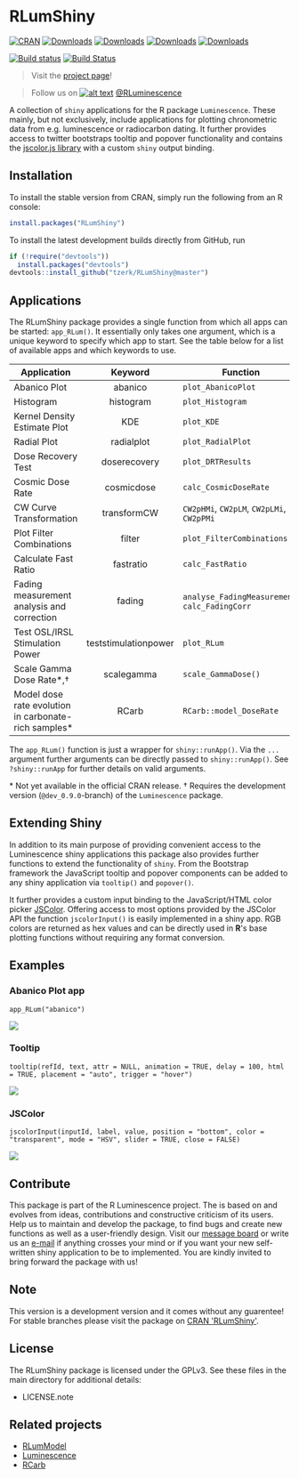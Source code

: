 # RLumShiny

[![CRAN](http://www.r-pkg.org/badges/version/RLumShiny)](http://cran.rstudio.com/package=RLumShiny)
[![Downloads](http://cranlogs.r-pkg.org/badges/grand-total/RLumShiny)](http://www.r-pkg.org/pkg/RLumShiny)
[![Downloads](http://cranlogs.r-pkg.org/badges/RLumShiny)](http://www.r-pkg.org/pkg/RLumShiny)
[![Downloads](http://cranlogs.r-pkg.org/badges/last-week/RLumShiny)](http://www.r-pkg.org/pkg/RLumShiny)
[![Downloads](http://cranlogs.r-pkg.org/badges/last-day/RLumShiny)](http://www.r-pkg.org/pkg/RLumShiny)

[![Build status](https://ci.appveyor.com/api/projects/status/jp8ueedudbuhvtfe/branch/master?svg=true)](https://ci.appveyor.com/project/tzerk/rlumshiny/branch/master)
[![Build Status](https://travis-ci.org/tzerk/RLumShiny.svg?branch=master)](https://travis-ci.org/tzerk/RLumShiny)

> Visit the <a href="https://tzerk.github.io/RLumShiny/" target="_blank">project page</a>!

> Follow us on [![alt text][1.1]][1] <a href="http://www.twitter.com/RLuminescence" target="_blank">@RLuminescence</a>

[1.1]: http://i.imgur.com/wWzX9uB.png (twitter icon without padding)
[1]: http://www.twitter.com/RLuminescence

A collection of `shiny` applications for the R package `Luminescence`. These mainly, but not exclusively, include applications for plotting chronometric data from e.g. luminescence or radiocarbon dating. It further provides access to twitter bootstraps tooltip and popover functionality and contains the [jscolor.js library](http://jscolor.com/) with a custom `shiny` output binding.

## Installation

To install the stable version from CRAN, simply run the following from an R console:

```r
install.packages("RLumShiny")
```

To install the latest development builds directly from GitHub, run

```r
if (!require("devtools"))
  install.packages("devtools")
devtools::install_github("tzerk/RLumShiny@master")
```

## Applications

The RLumShiny package provides a single function from which all apps can be started: `app_RLum()`. It essentially only takes one argument, which is a unique keyword to specify which app to start. See the table below for a list of available apps and which keywords to use.

| Application | Keyword | Function |
|-------------|:---------:|----------|
| Abanico Plot | abanico | `plot_AbanicoPlot` |
| Histogram | histogram | `plot_Histogram` |
| Kernel Density Estimate Plot | KDE | `plot_KDE` |
| Radial Plot | radialplot | `plot_RadialPlot` |
| Dose Recovery Test | doserecovery | `plot_DRTResults` |
| Cosmic Dose Rate | cosmicdose | `calc_CosmicDoseRate`|
| CW Curve Transformation | transformCW | `CW2pHMi`, `CW2pLM`, `CW2pLMi`, `CW2pPMi` |
| Plot Filter Combinations | filter | `plot_FilterCombinations` |
| Calculate Fast Ratio | fastratio | `calc_FastRatio` |
| Fading measurement analysis and correction | fading | `analyse_FadingMeasurement`, `calc_FadingCorr` |
| Test OSL/IRSL Stimulation Power | teststimulationpower | `plot_RLum` |
| Scale Gamma Dose Rate*,† | scalegamma | `scale_GammaDose()` |
| Model dose rate evolution in carbonate-rich samples* | RCarb | `RCarb::model_DoseRate` |

The `app_RLum()` function is just a wrapper for `shiny::runApp()`. Via the `...` argument further arguments can be directly passed to `shiny::runApp()`. See `?shiny::runApp` for further details on valid arguments.

\* Not yet available in the official CRAN release. † Requires the development version (`@dev_0.9.0`-branch) of the `Luminescence` package.

## Extending Shiny

In addition to its main purpose of providing convenient access to the Luminescence shiny applications this package also provides further functions to extend the functionality of `shiny`. From the Bootstrap framework the JavaScript tooltip and popover components can be added to any shiny application via `tooltip()` and `popover()`.

It further provides a custom input binding to the JavaScript/HTML color picker [JSColor](http://jscolor.com). Offering access to most options provided by the JSColor API the function `jscolorInput()` is easily implemented in a shiny app. RGB colors are returned as hex values and can be directly used in **R**'s base plotting functions without requiring any format conversion.

## Examples

### Abanico Plot app 

`app_RLum("abanico")`

<img src="http://zerk.canopus.uberspace.de/img/github/abanicoApp.png"></img>

### Tooltip 

`tooltip(refId, text, attr = NULL, animation = TRUE, delay = 100, html = TRUE, placement = "auto", trigger = "hover")`

<img src="http://zerk.canopus.uberspace.de/img/github/tooltip.png"></img>

### JSColor 

`jscolorInput(inputId, label, value, position = "bottom", color = "transparent", mode = "HSV", slider = TRUE, close = FALSE)`

<img src="http://zerk.canopus.uberspace.de/img/github/JSColor.png"></img>

## Contribute

This package is part of the R Luminescence project. The is based on and evolves from ideas, contributions and constructive criticism of its users. Help us to maintain and develop the package, to find bugs and create new functions as well as a user-friendly design. Visit our [message board](https://forum.r-luminescence.de) or write us an [e-mail](mailto:team@r-luminescence.de) if anything crosses your mind or if you want your new self-written shiny application to be to implemented. You are kindly invited to bring forward the package with us!

## Note

This version is a development version and it comes without any guarentee! For stable branches please visit
the package on [CRAN 'RLumShiny'](http://cran.r-project.org/web/packages/RLumShiny/index.html).

## License

The RLumShiny package is licensed under the GPLv3. See these files in the main directory for additional details: 

- LICENSE.note

## Related projects 

* [RLumModel](https://github.com/R-Lum/RLumModel)
* [Luminescence](https://github.com/R-Lum/Luminescence)
* [RCarb](https://github.com/R-Lum/RCarb)
